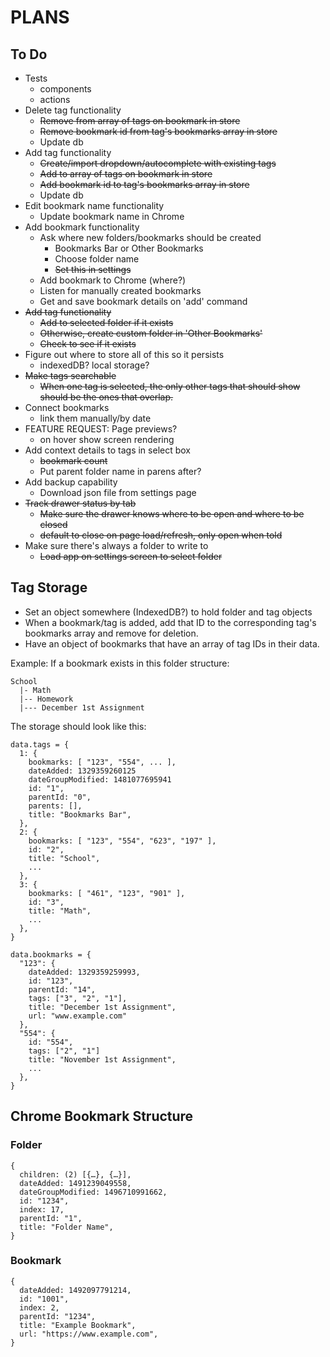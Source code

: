 # PLANS

## To Do
* Tests
  * components
  * actions
* Delete tag functionality
  * ~~Remove from array of tags on bookmark in store~~
  * ~~Remove bookmark id from tag's bookmarks array in store~~
  * Update db
* Add tag functionality
  * ~~Create/import dropdown/autocomplete with existing tags~~
  * ~~Add to array of tags on bookmark in store~~
  * ~~Add bookmark id to tag's bookmarks array in store~~
  * Update db
* Edit bookmark name functionality
  * Update bookmark name in Chrome
* Add bookmark functionality
  * Ask where new folders/bookmarks should be created
    * Bookmarks Bar or Other Bookmarks
    * Choose folder name
    * ~~Set this in settings~~
  * Add bookmark to Chrome (where?)
  * Listen for manually created bookmarks
  * Get and save bookmark details on 'add' command
* ~~Add tag functionality~~
  * ~~Add to selected folder if it exists~~
  * ~~Otherwise, create custom folder in 'Other Bookmarks'~~
  * ~~Check to see if it exists~~
* Figure out where to store all of this so it persists
  * indexedDB? local storage?
* ~~Make tags searchable~~
  * ~~When one tag is selected, the only other tags that should show should be the ones that overlap.~~
* Connect bookmarks
  * link them manually/by date
* FEATURE REQUEST: Page previews?
  * on hover show screen rendering
* Add context details to tags in select box
  * ~~bookmark count~~
  * Put parent folder name in parens after?
* Add backup capability
  * Download json file from settings page
* ~~Track drawer status by tab~~
  * ~~Make sure the drawer knows where to be open and where to be closed~~
  * ~~default to close on page load/refresh, only open when told~~
* Make sure there's always a folder to write to
  * ~~Load app on settings screen to select folder~~

## Tag Storage
- Set an object somewhere (IndexedDB?) to hold folder and tag objects
- When a bookmark/tag is added, add that ID to the corresponding tag's bookmarks array and remove for deletion.
- Have an object of bookmarks that have an array of tag IDs in their data.

Example:
If a bookmark exists in this folder structure:

```
School
  |- Math
  |-- Homework
  |--- December 1st Assignment
```

The storage should look like this:
```
data.tags = {
  1: {
    bookmarks: [ "123", "554", ... ],
    dateAdded: 1329359260125
    dateGroupModified: 1481077695941
    id: "1",
    parentId: "0",
    parents: [],
    title: "Bookmarks Bar",
  },
  2: {
    bookmarks: [ "123", "554", "623", "197" ],
    id: "2",
    title: "School",
    ...
  },
  3: {
    bookmarks: [ "461", "123", "901" ],
    id: "3",
    title: "Math",
    ...
  },
}
```
```
data.bookmarks = {
  "123": {
    dateAdded: 1329359259993,
    id: "123",
    parentId: "14",
    tags: ["3", "2", "1"],
    title: "December 1st Assignment",
    url: "www.example.com"
  },
  "554": {
    id: "554",
    tags: ["2", "1"]
    title: "November 1st Assignment",
    ...
  },
}
```



## Chrome Bookmark Structure
### Folder
```
{
  children: (2) [{…}, {…}],
  dateAdded: 1491239049558,
  dateGroupModified: 1496710991662,
  id: "1234",
  index: 17,
  parentId: "1",
  title: "Folder Name",
}
```
### Bookmark
```
{
  dateAdded: 1492097791214,
  id: "1001",
  index: 2,
  parentId: "1234",
  title: "Example Bookmark",
  url: "https://www.example.com",
}
```